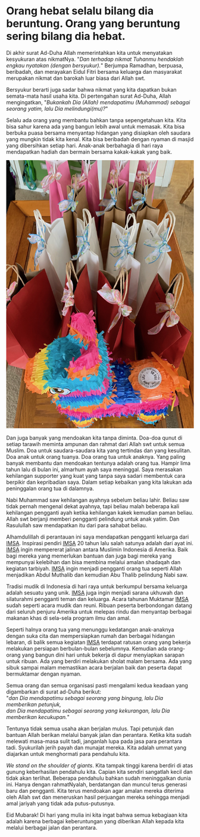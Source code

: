# Orang hebat selalu bilang dia beruntung. Orang yang beruntung sering bilang dia hebat. 

Di akhir surat Ad-Duha Allah memerintahkan kita untuk menyatakan kesyukuran atas nikmatNya. "*Dan terhadap nikmat Tuhanmu hendaklah engkau nyatakan (dengan bersyukur).*" Berjumpa Ramadhan, berpuasa, beribadah, dan merayakan Eidul Fitri bersama keluarga dan masyarakat merupakan nikmat dan barokah luar biasa dari Allah swt. 

Bersyukur berarti juga sadar bahwa nikmat yang kita dapatkan bukan semata-mata hasil usaha kita. Di pertengahan surat Ad-Duha, Allah mengingatkan, "*Bukankah Dia (Allah) mendapatimu (Muhammad) sebagai seorang yatim, lalu Dia melindungi(mu)?*"

Selalu ada orang yang membantu bahkan tanpa sepengetahuan kita. Kita bisa sahur karena ada yang bangun lebih awal untuk memasak. Kita bisa berbuka puasa bersama menyantap hidangan yang disiapkan oleh saudara yang mungkin tidak kita kenal. Kita bisa beribadah dengan nyaman di masjid yang dibersihkan setiap hari. Anak-anak berbahagia di hari raya mendapatkan hadiah dan bermain bersama kakak-kakak yang baik.

![](IMG_0840.jpeg)

Dan juga banyak yang mendoakan kita tanpa diminta. Doa-doa qunut di setiap tarawih meminta ampunan dan rahmat dari Allah swt untuk semua Muslim. Doa untuk saudara-saudara kita yang tertindas dan yang kesulitan. Doa anak untuk orang tuanya. Doa orang tua untuk anaknya. Yang paling banyak membantu dan mendoakan tentunya adalah orang tua. Hampir lima tahun lalu di bulan ini, almarhum ayah saya meninggal. Saya merasakan kehilangan supporter yang kuat yang tanpa saya sadari membentuk cara berpikir dan kepribadian saya. Dalam setiap kebaikan yang kita lakukan ada peninggalan orang tua di dalamnya.

Nabi Muhammad saw kehilangan ayahnya sebelum beliau lahir. Beliau saw tidak pernah mengenal dekat ayahnya, tapi beliau malah beberapa kali kehilangan pengganti ayah ketika kehilangan kakek kemudian paman beliau. Allah swt berjanji memberi pengganti pelindung untuk anak yatim. Dan Rasulullah saw mendapatkan itu dari para sahabat beliau. 

Alhamdulillah di perantauan ini saya mendapatkan pengganti keluarga dari [IMSA](https://www.imsa.us). Inspirasi pendiri [IMSA](https://www.imsa.us) 20 tahun lalu salah satunya adalah dari ayat ini. [IMSA](https://www.imsa.us) ingin mempererat jalinan antara Muslimin Indonesia di Amerika. Baik bagi mereka yang memerlukan bantuan dan juga bagi mereka yang mempunyai kelebihan dan bisa membina melalui amalan shadaqah dan kegiatan tarbiyah. [IMSA](https://www.imsa.us) ingin menjadi pengganti orang tua seperti Allah menjadikan Abdul Muthalib dan kemudian Abu Thalib pelindung Nabi saw.

Tradisi mudik di Indonesia di hari raya untuk berkumpul bersama keluarga adalah sesuatu yang unik. [IMSA](https://www.imsa.us) juga ingin menjadi sarana ukhuwah dan silaturahmi pengganti teman dan keluarga. Acara tahunan Muktamar [IMSA](https://www.imsa.us) sudah seperti acara mudik dan reuni. Ribuan peserta berbondongan datang dari seluruh penjuru Amerika untuk melepas rindu dan menyantap berbagai makanan khas di sela-sela program ilmu dan amal. 

Seperti halnya orang tua yang menunggu kedatangan anak-anaknya dengan suka cita dan mempersiapkan rumah dan berbagai hidangan  lebaran, di balik semua kegiatan [IMSA](https://www.imsa.us) terdapat ratusan orang yang bekerja melakukan persiapan berbulan-bulan sebelumnya. Kemudian ada orang-orang yang bangun dini hari untuk bekerja di dapur menyiapkan sarapan untuk ribuan. Ada yang berdiri melakukan sholat malam bersama. Ada yang sibuk sampai malam memastikan acara berjalan baik dan peserta dapat bermuktamar dengan nyaman.

Semua orang dan semua organisasi pasti mengalami kedua keadaan yang digambarkan di surat ad-Duha berikut:<br/>
"*dan Dia mendapatimu sebagai seorang yang bingung, lalu Dia memberikan petunjuk,<br/>
dan Dia mendapatimu sebagai seorang yang kekurangan, lalu Dia memberikan kecukupan.*"

Tentunya tidak semua usaha akan berjalan mulus. Tapi petunjuk dan bantuan Allah berikan melalui banyak jalan dan perantara. Ketika kita sudah melewati masa-masa sulit tadi, janganlah lupa pada jasa para perantara tadi. Syukurilah jerih payah dan munajat mereka. Kita adalah ummat yang diajarkan untuk menghormati para pendahulu kita. 

*We stand on the shoulder of giants*. Kita tampak tinggi karena berdiri di atas gunung keberhasilan pendahulu kita. Capian kita sendiri sangatlah kecil dan tidak akan terlihat. Beberapa pendahulu bahkan sudah meninggalkan dunia ini. Hanya dengan rahmatNyalah, berdatangan dan muncul terus generasi baru dan pengganti. Kita terus mendoakan agar amalan mereka diterima oleh Allah swt dan meneruskan hasil perjuangan mereka sehingga menjadi amal jariyah yang tidak ada putus-putusnya. 

Eid Mubarak! Di hari yang mulia ini kita ingat bahwa semua kebagiaan kita adalah karena berbagai keberuntungan yang diberikan Allah kepada kita melalui berbagai jalan dan perantara.
